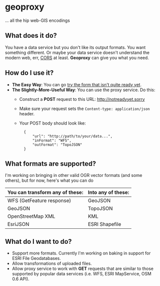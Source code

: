 # geoproxy
... all the hip web-GIS encodings

## What does it do?
You have a data service but you don't like its output formats. You want something different. Or maybe your data service doesn't understand the modern web, err, [CORS](http://enable-cors.org) at least. __Geoproxy__ can give you what you need.

## How do I use it?
- __The Easy Way__: You can go [try the form that isn't quite ready yet]().
- __The Slightly-More-Useful Way__: You can use the proxy service. Do this:
    - Construct a __POST__ request to this URL: http://notreadyyet.sorry
    - Make sure your request sets the `Content-type: application/json` header.
    - Your POST body should look like:
    
            {
                "url": "http://path/to/your/data...",
                "inFormat": "WFS",
                "outFormat": "TopoJSON"
            }

## What formats are supported?
I'm working on bringing in other valid OGR vector formats (and some others), but for now, here's what you can do

You can transform any of these: | Into any of these:
--- | ---
WFS (GetFeature response) | GeoJSON
GeoJSON | TopoJSON
OpenStreetMap XML | KML
EsriJSON | ESRI Shapefile

## What do I want to do?
- Support more formats. Currently I'm working on baking in support for ESRI File Geodatabases.
- Allow transformations of uploaded files.
- Allow proxy service to work with __GET__ requests that are similar to those supported by popular data services (i.e. WFS, ESRI MapService, OSM 0.6 API).
